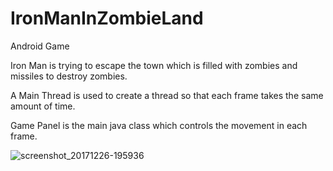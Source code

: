 # IronManInZombieLand
Android Game

Iron Man is trying to escape the town which is filled with zombies and missiles to destroy zombies.

A Main Thread is used to create a thread so that each frame takes the same amount of time.

Game Panel is the main java class which controls the movement in each frame.

![screenshot_20171226-195936](https://user-images.githubusercontent.com/25896976/34368275-2b6e7c66-ea78-11e7-97ef-d7598d09e59f.png)

